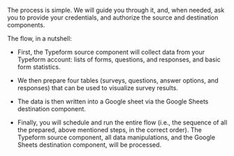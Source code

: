 The process is simple. We will guide you through it, and, when needed, ask you to provide your credentials, and authorize the source and destination components.
 
The flow, in a nutshell:

- First, the Typeform source component will collect data from your Typeform account: lists of forms, questions, and responses, and basic form statistics.

- We then prepare four tables (surveys, questions, answer options, and responses) that can be used to visualize survey results.

- The data is then written into a Google sheet via the Google Sheets destination component.

- Finally, you will schedule and run the entire flow (i.e., the sequence of all the prepared, above mentioned steps, in the correct order). The Typeform source component, all data manipulations, and the Google Sheets destination component, will be processed.

